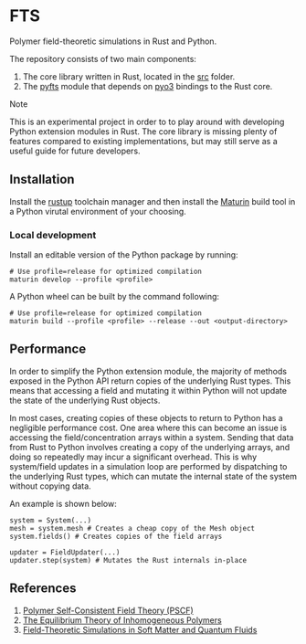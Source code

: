 # FTS

Polymer field-theoretic simulations in Rust and Python.

The repository consists of two main components:
1) The core library written in Rust, located in the [src](src/) folder.
2) The [pyfts](pyfts) module that depends on [pyo3](https://pyo3.rs/v0.21.2/) bindings to the Rust core.

> [!NOTE]
> This is an experimental project in order to to play around with
> developing Python extension modules in Rust.
> The core library is missing plenty of features compared to existing implementations,
> but may still serve as a useful guide for future developers.

## Installation

Install the [rustup](https://rustup.rs/) toolchain manager
and then install the [Maturin](https://www.maturin.rs/) build tool
in a Python virutal environment of your choosing.

### Local development

Install an editable version of the Python package by running:

```
# Use profile=release for optimized compilation
maturin develop --profile <profile>
```

A Python wheel can be built by the command following:

```
# Use profile=release for optimized compilation
maturin build --profile <profile> --release --out <output-directory>
```

## Performance

In order to simplify the Python extension module,
the majority of methods exposed in the Python API return copies of the underlying Rust types.
This means that accessing a field and mutating it within Python 
will not update the state of the underlying Rust objects.

In most cases, creating copies of these objects to return to Python has a negligible performance cost.
One area where this can become an issue is accessing the field/concentration arrays within a system.
Sending that data from Rust to Python involves creating a copy of the underlying arrays,
and doing so repeatedly may incur a significant overhead.
This is why system/field updates in a simulation loop 
are performed by dispatching to the underlying Rust types,
which can mutate the internal state of the system without copying data.

An example is shown below:

```
system = System(...)
mesh = system.mesh # Creates a cheap copy of the Mesh object
system.fields() # Creates copies of the field arrays

updater = FieldUpdater(...)
updater.step(system) # Mutates the Rust internals in-place
```

## References

1) [Polymer Self-Consistent Field Theory (PSCF)](https://github.com/dmorse/pscfpp/tree/master)
2) [The Equilibrium Theory of Inhomogeneous Polymers](https://academic.oup.com/book/34783)
3) [Field-Theoretic Simulations in Soft Matter and Quantum Fluids](https://academic.oup.com/book/45705)
